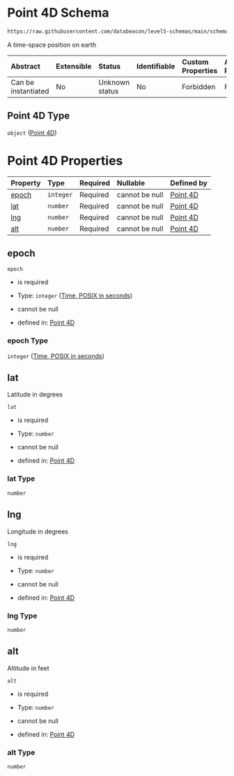 # Point 4D Schema

```txt
https://raw.githubusercontent.com/databeacon/level5-schemas/main/schemas/streaming/blender/point4d.schema.json
```

A time-space position on earth

| Abstract            | Extensible | Status         | Identifiable | Custom Properties | Additional Properties | Access Restrictions | Defined In                                                                                    |
| :------------------ | :--------- | :------------- | :----------- | :---------------- | :-------------------- | :------------------ | :-------------------------------------------------------------------------------------------- |
| Can be instantiated | No         | Unknown status | No           | Forbidden         | Forbidden             | none                | [point4d.schema.json](../../out/streaming/blender/point4d.schema.json "open original schema") |

## Point 4D Type

`object` ([Point 4D](point4d.md))

# Point 4D Properties

| Property        | Type      | Required | Nullable       | Defined by                                                                                                                                                                                 |
| :-------------- | :-------- | :------- | :------------- | :----------------------------------------------------------------------------------------------------------------------------------------------------------------------------------------- |
| [epoch](#epoch) | `integer` | Required | cannot be null | [Point 4D](point4d-properties-time-posix-in-seconds.md "https://raw.githubusercontent.com/databeacon/level5-schemas/main/schemas/streaming/blender/point4d.schema.json#/properties/epoch") |
| [lat](#lat)     | `number`  | Required | cannot be null | [Point 4D](point4d-properties-lat.md "https://raw.githubusercontent.com/databeacon/level5-schemas/main/schemas/streaming/blender/point4d.schema.json#/properties/lat")                     |
| [lng](#lng)     | `number`  | Required | cannot be null | [Point 4D](point4d-properties-lng.md "https://raw.githubusercontent.com/databeacon/level5-schemas/main/schemas/streaming/blender/point4d.schema.json#/properties/lng")                     |
| [alt](#alt)     | `number`  | Required | cannot be null | [Point 4D](point4d-properties-alt.md "https://raw.githubusercontent.com/databeacon/level5-schemas/main/schemas/streaming/blender/point4d.schema.json#/properties/alt")                     |

## epoch



`epoch`

*   is required

*   Type: `integer` ([Time, POSIX in seconds](point4d-properties-time-posix-in-seconds.md))

*   cannot be null

*   defined in: [Point 4D](point4d-properties-time-posix-in-seconds.md "https://raw.githubusercontent.com/databeacon/level5-schemas/main/schemas/streaming/blender/point4d.schema.json#/properties/epoch")

### epoch Type

`integer` ([Time, POSIX in seconds](point4d-properties-time-posix-in-seconds.md))

## lat

Latitude in degrees

`lat`

*   is required

*   Type: `number`

*   cannot be null

*   defined in: [Point 4D](point4d-properties-lat.md "https://raw.githubusercontent.com/databeacon/level5-schemas/main/schemas/streaming/blender/point4d.schema.json#/properties/lat")

### lat Type

`number`

## lng

Longitude in degrees

`lng`

*   is required

*   Type: `number`

*   cannot be null

*   defined in: [Point 4D](point4d-properties-lng.md "https://raw.githubusercontent.com/databeacon/level5-schemas/main/schemas/streaming/blender/point4d.schema.json#/properties/lng")

### lng Type

`number`

## alt

Altitude in feet

`alt`

*   is required

*   Type: `number`

*   cannot be null

*   defined in: [Point 4D](point4d-properties-alt.md "https://raw.githubusercontent.com/databeacon/level5-schemas/main/schemas/streaming/blender/point4d.schema.json#/properties/alt")

### alt Type

`number`
